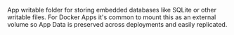 App writable folder for storing embedded databases like SQLite or other writable files.
For Docker Apps it's common to mount this as an external volume so App Data is preserved across deployments and easily replicated.